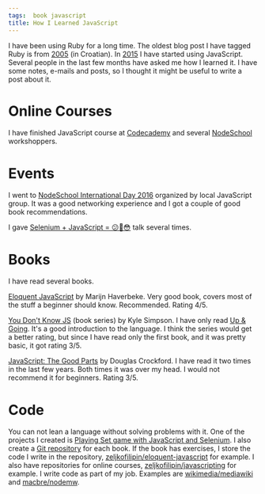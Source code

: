 ```yaml
---
tags:  book javascript
title: How I Learned JavaScript
---
```

I have been using Ruby for a long time. The oldest blog post I have tagged Ruby is from [2005](/kako-znas-da-si-napisao-dosta-ruby-koda-za-danas) (in Croatian). In [2015](/javascript) I have started using JavaScript. Several people in the last few months have asked me how I learned it. I have some notes, e-mails and posts, so I thought it might be useful to write a post about it.

# Online Courses

I have finished JavaScript course at [Codecademy](https://www.codecademy.com/) and several [NodeSchool](https://nodeschool.io/) workshoppers.

# Events

I went to [NodeSchool International Day 2016](/nodeschool-international-day-2016) organized by local JavaScript group. It was a good networking experience and I got a couple of good book recommendations.

I gave [Selenium + JavaScript = 😕🤔😳](/selenium-javascript) talk several times.

# Books

I have read several books.

[Eloquent JavaScript](https://eloquentjavascript.net/) by Marijn Haverbeke. Very good book, covers most of the stuff a beginner should know. Recommended. Rating 4/5.

[You Don't Know JS](https://github.com/getify/You-Dont-Know-JS) (book series) by Kyle Simpson. I have only read [Up & Going](/you-dont-know-js-up-and-going). It's a good introduction to the language. I think the series would get a better rating, but since I have read only the first book, and it was pretty basic, it got rating 3/5.

[JavaScript: The Good Parts](/javascript-the-good-parts) by Douglas Crockford. I have read it two times in the last few years. Both times it was over my head. I would not recommend it for beginners. Rating 3/5.

# Code

You can not lean a language without solving problems with it. One of the projects I created is [Playing Set game with JavaScript and Selenium](/playing-set-game-with-ruby-and-selenium). I also create a [Git repository](https://github.com/zeljkofilipin?tab=repositories) for each book. If the book has exercises, I store the code I write in the repository, [zeljkofilipin/eloquent-javascript](https://github.com/zeljkofilipin/eloquent-javascript) for example. I also have repositories for online courses, [zeljkofilipin/javascripting](https://github.com/zeljkofilipin/javascripting) for example. I write code as part of my job. Examples are [wikimedia/mediawiki](https://github.com/wikimedia/mediawiki/commits?author=zeljkofilipin) and [macbre/nodemw](https://github.com/macbre/nodemw/commits?author=zeljkofilipin).
